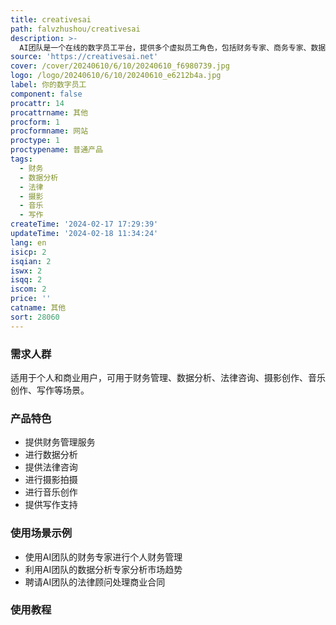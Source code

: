 ```yaml
---
title: creativesai
path: falvzhushou/creativesai
description: >-
  AI团队是一个在线的数字员工平台，提供多个虚拟员工角色，包括财务专家、商务专家、数据分析专家、程序员、律师、摄影师、音乐专家、写作专家等，为用户提供全方位的服务支持。AI团队能够执行各种任务，如财务管理、数据分析、法律咨询、摄影拍摄、音乐创作、写作等，帮助用户提高工作效率，实现个人和商业目标。
source: 'https://creativesai.net'
cover: /cover/20240610/6/10/20240610_f6980739.jpg
logo: /logo/20240610/6/10/20240610_e6212b4a.jpg
label: 你的数字员工
component: false
procattr: 14
procattrname: 其他
procform: 1
procformname: 网站
proctype: 1
proctypename: 普通产品
tags:
  - 财务
  - 数据分析
  - 法律
  - 摄影
  - 音乐
  - 写作
createTime: '2024-02-17 17:29:39'
updateTime: '2024-02-18 11:34:24'
lang: en
isicp: 2
isqian: 2
iswx: 2
isqq: 2
iscom: 2
price: ''
catname: 其他
sort: 28060
---
```




### 需求人群
适用于个人和商业用户，可用于财务管理、数据分析、法律咨询、摄影创作、音乐创作、写作等场景。

### 产品特色
* 提供财务管理服务
* 进行数据分析
* 提供法律咨询
* 进行摄影拍摄
* 进行音乐创作
* 提供写作支持

### 使用场景示例
* 使用AI团队的财务专家进行个人财务管理
* 利用AI团队的数据分析专家分析市场趋势
* 聘请AI团队的法律顾问处理商业合同

### 使用教程


  
